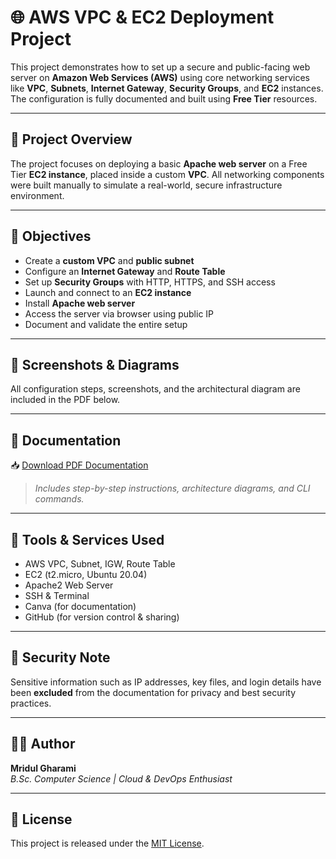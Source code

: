 # 🌐 AWS VPC & EC2 Deployment Project

This project demonstrates how to set up a secure and public-facing web server on **Amazon Web Services (AWS)** using core networking services like **VPC**, **Subnets**, **Internet Gateway**, **Security Groups**, and **EC2** instances. The configuration is fully documented and built using **Free Tier** resources.

---

## 📄 Project Overview

The project focuses on deploying a basic **Apache web server** on a Free Tier **EC2 instance**, placed inside a custom **VPC**. All networking components were built manually to simulate a real-world, secure infrastructure environment.

---

## 🎯 Objectives

- Create a **custom VPC** and **public subnet**
- Configure an **Internet Gateway** and **Route Table**
- Set up **Security Groups** with HTTP, HTTPS, and SSH access
- Launch and connect to an **EC2 instance**
- Install **Apache web server**
- Access the server via browser using public IP
- Document and validate the entire setup

---

## 📸 Screenshots & Diagrams

All configuration steps, screenshots, and the architectural diagram are included in the PDF below.

---

## 📎 Documentation

📥 [Download PDF Documentation](aws.pdf)

> *Includes step-by-step instructions, architecture diagrams, and CLI commands.*

---

## 🧰 Tools & Services Used

- AWS VPC, Subnet, IGW, Route Table
- EC2 (t2.micro, Ubuntu 20.04)
- Apache2 Web Server
- SSH & Terminal
- Canva (for documentation)
- GitHub (for version control & sharing)

---

## 🔐 Security Note

Sensitive information such as IP addresses, key files, and login details have been **excluded** from the documentation for privacy and best security practices.

---

## 🧑‍💻 Author

**Mridul Gharami**  
_B.Sc. Computer Science | Cloud & DevOps Enthusiast_

---

## 📌 License

This project is released under the [MIT License](License).

